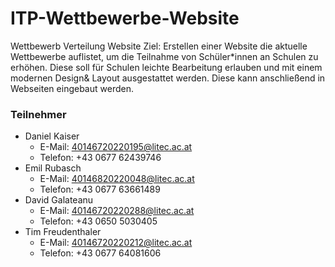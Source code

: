 # ITP-Wettbewerbe-Website

Wettbewerb Verteilung Website
Ziel: Erstellen einer Website die aktuelle Wettbewerbe auflistet, um die Teilnahme von Schüler*innen an Schulen zu erhöhen. Diese soll für Schulen leichte Bearbeitung erlauben und mit einem modernen Design& Layout ausgestattet werden. Diese kann anschließend in Webseiten eingebaut werden.

### Teilnehmer
- Daniel Kaiser
  - E-Mail: 40146720220195@litec.ac.at
  - Telefon: +43 0677 62439746
- Emil Rubasch
  - E-Mail:  40146820220048@litec.ac.at
  - Telefon: +43 0677 63661489
- David Galateanu
  - E-Mail: 40146720220288@litec.ac.at
  - Telefon: +43 0650 5030405
- Tim Freudenthaler
  - E-Mail: 40146720220212@litec.ac.at
  - Telefon: +43 0677 64081606
